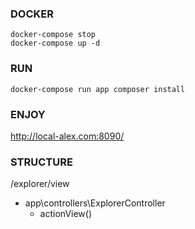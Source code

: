 ### DOCKER

```
docker-compose stop
docker-compose up -d
```

### RUN
```
docker-compose run app composer install
```

### ENJOY

http://local-alex.com:8090/

### STRUCTURE

/explorer/view

- app\controllers\ExplorerController
    - actionView()

